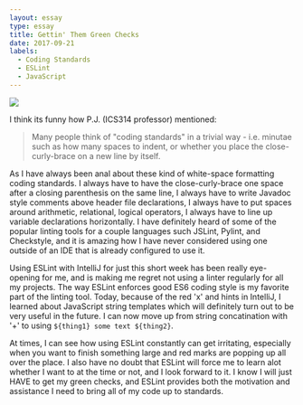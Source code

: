 ```yaml
---
layout: essay
type: essay
title: Gettin' Them Green Checks
date: 2017-09-21
labels:
  - Coding Standards
  - ESLint
  - JavaScript
---
```


<img class="ui medium right floated rounded image" src="https://i.pinimg.com/736x/73/b1/ff/73b1ff21d04ba50990f38e7685f72808--highlighters-cyanide-happiness.jpg">

I think its funny how P.J. (ICS314 professor) mentioned:
> Many people think of "coding standards" in a trivial way - i.e. minutae such as how many spaces to indent, or whether you place the close-curly-brace on a new line by itself.

As I have always been anal about these kind of white-space formatting coding standards. I always have to have the close-curly-brace one space after a closing parenthesis on the same line, I always have to write Javadoc style comments above header file declarations, I always have to put spaces around arithmetic, relational, logical operators, I always have to line up variable declarations horizontally. I have definitely heard of some of the popular linting tools for a couple languages such
JSLint, Pylint, and Checkstyle, and it is amazing how I have never considered using one outside of an IDE that is already configured to use it. 

Using ESLint with IntelliJ for just this short week has been really eye-opening for me, and is making me regret not using a linter regularly for all my projects. The way ESLint enforces good ES6 coding style is my favorite part of the linting tool. Today, because of the red 'x' and hints in IntelliJ, I learned about JavaScript string templates which will definitely turn out to be very useful in the future. I can now move up from string concatination with '+' to using ``${thing1} some
text ${thing2}``. 

At times, I can see how using ESLint constantly can get irritating, especially when you want to finish something large and red marks are popping up all over the place. I also have no doubt that ESLint will force me to learn alot whether I want to at the time or not, and I look forward to it. I know I will just HAVE to get my green checks, and ESLint provides both the motivation and assistance I need to bring all of my code up to standards.

